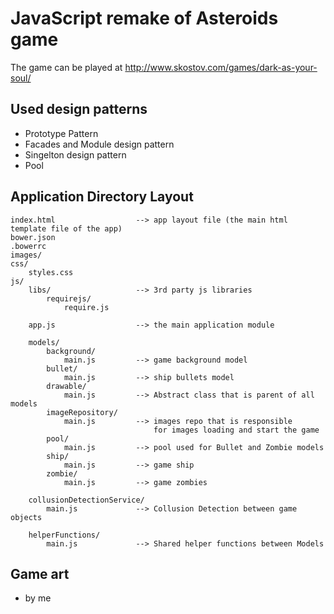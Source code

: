 # JavaScript remake of Asteroids game
The game can be played at http://www.skostov.com/games/dark-as-your-soul/

## Used design patterns
- Prototype Pattern 
- Facades and Module design pattern
- Singelton design pattern
- Pool

## Application Directory Layout
	index.html					--> app layout file (the main html template file of the app)
	bower.json
	.bowerrc
	images/				
	css/
		styles.css		
    js/
		libs/					--> 3rd party js libraries
			requirejs/
				require.js

		app.js					--> the main application module
		
		models/
			background/
				main.js			--> game background model
			bullet/
				main.js			--> ship bullets model
			drawable/
				main.js			--> Abstract class that is parent of all models
			imageRepository/
				main.js			--> images repo that is responsible 
									for images loading and start the game
			pool/
				main.js			--> pool used for Bullet and Zombie models
			ship/
				main.js			--> game ship
			zombie/
				main.js			--> game zombies

		collusionDetectionService/
			main.js				--> Collusion Detection between game objects
			
		helperFunctions/
			main.js				--> Shared helper functions between Models
		
## Game art
- by me